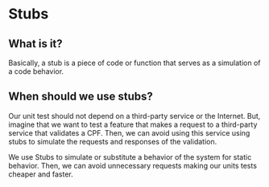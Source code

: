 # Stubs

## What is it? 
Basically, a stub is a piece of code or function that serves as a simulation of a code behavior.   

## When should we use stubs?
Our unit test should not depend on a third-party service or the Internet. But, imagine that we want to test a feature that makes a request to a third-party service that validates a CPF. Then, we can avoid using this service using stubs to simulate the requests and responses of the validation.

We use Stubs to simulate or substitute a behavior of the system for static behavior. Then, we can avoid unnecessary requests making our units tests cheaper and faster. 
